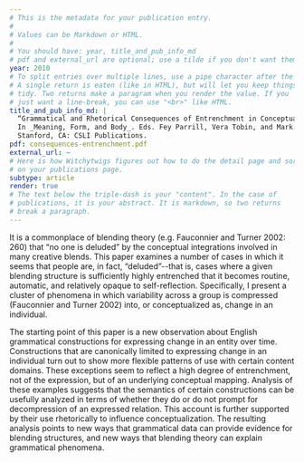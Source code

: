 ```yaml
---
# This is the metadata for your publication entry.
#
# Values can be Markdown or HTML.
#
# You should have: year, title_and_pub_info_md
# pdf and external_url are optional; use a tilde if you don't want them.
year: 2010
# To split entries over multiple lines, use a pipe character after the key.
# A single return is eaten (like in HTML), but will let you keep things
# tidy. Two returns make a paragram when you render the value. If you 
# just want a line-break, you can use "<br>" like HTML.
title_and_pub_info_md: |
  “Grammatical and Rhetorical Consequences of Entrenchment in Conceptual Blending.” 
  In _Meaning, Form, and Body_. Eds. Fey Parrill, Vera Tobin, and Mark Turner. 
  Stanford, CA: CSLI Publications.
pdf: consequences-entrenchment.pdf
external_url: ~
# Here is how Witchytwigs figures out how to do the detail page and sort
# on your publications page.
subtype: article
render: true
# The text below the triple-dash is your "content". In the case of
# publications, it is your abstract. It is markdown, so two returns
# break a paragraph.
---
```

It is a commonplace of blending theory (e.g. Fauconnier and Turner 2002: 260) that “no one is deluded” by the conceptual integrations involved in many creative blends. This paper examines a number of cases in which it seems that people are, in fact, “deluded”--that is, cases where a given blending structure is sufficiently highly entrenched that it becomes routine, automatic, and relatively opaque to self-reflection. Specifically, I present a cluster of phenomena in which variability across a group is compressed (Fauconnier and Turner 2002) into, or conceptualized as, change in an individual.

The starting point of this paper is a new observation about English grammatical constructions for expressing change in an entity over time. Constructions that are canonically limited to expressing change in an individual turn out to show more flexible patterns of use with certain content domains. These exceptions seem to reflect a high degree of entrenchment, not of the expression, but of an underlying conceptual mapping. Analysis of these examples suggests that the semantics of certain constructions can be usefully analyzed in terms of whether they do or do not prompt for decompression of an expressed relation. This account is further supported by their use rhetorically to influence conceptualization. The resulting analysis points to new ways that grammatical data can provide evidence for blending structures, and new ways that blending theory can explain grammatical phenomena.